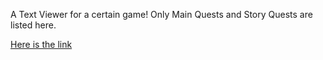 A Text Viewer for a certain game! Only Main Quests and Story Quests are listed here.

[Here is the link](https://voltdracoatl.github.io/DialogText)
